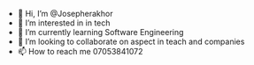 - 👋 Hi, I’m @Josepherakhor
- 👀 I’m interested in in tech 
- 🌱 I’m currently learning Software Engineering 
- 💞️ I’m looking to collaborate on aspect in teach and companies
- 📫 How to reach me 07053841072

<!---
Josepherakhor/Josepherakhor is a ✨ special ✨ repository because its `README.md` (this file) appears on your GitHub profile.
You can click the Preview link to take a look at your changes.
--->
